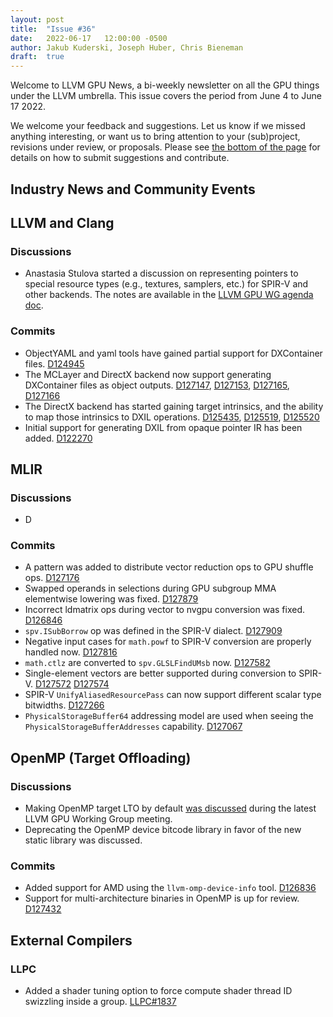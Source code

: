 ```yaml
---
layout: post
title:  "Issue #36"
date:   2022-06-17   12:00:00 -0500
author: Jakub Kuderski, Joseph Huber, Chris Bieneman
draft:  true
---
```


Welcome to LLVM GPU News, a bi-weekly newsletter on all the GPU things under the LLVM umbrella.
This issue covers the period from June 4 to June 17 2022.

We welcome your feedback and suggestions. Let us know if we missed anything interesting, or want us to bring attention to your (sub)project, revisions under review, or proposals. Please see [the bottom of the page](https://llvm-gpu-news.github.io/about/) for details on how to submit suggestions and contribute.


## Industry News and Community Events

##  LLVM and Clang

### Discussions

* Anastasia Stulova started a discussion on representing pointers to special resource types (e.g., textures, samplers, etc.) for SPIR-V and other backends. The notes are available in the [LLVM GPU WG agenda doc](https://docs.google.com/document/d/1m_oSe1HwtWdQ2JUmMRTAVHbUS7Dv4MRsqptiYcgK6iI/edit#heading=h.ergg566os635).

### Commits

* ObjectYAML and yaml tools have gained partial support for DXContainer files. [D124945](https://reviews.llvm.org/D124945)
* The MCLayer and DirectX backend now support generating DXContainer files as object outputs. [D127147](https://reviews.llvm.org/D127147), [D127153](https://reviews.llvm.org/D127153), [D127165](https://reviews.llvm.org/D127165), [D127166](https://reviews.llvm.org/D127166)
* The DirectX backend has started gaining target intrinsics, and the ability to map those intrinsics to DXIL operations. [D125435](https://reviews.llvm.org/D125435), [D125519](https://reviews.llvm.org/D125519), [D125520](https://reviews.llvm.org/D125520)
* Initial support for generating DXIL from opaque pointer IR has been added. [D122270](https://reviews.llvm.org/D122270)


## MLIR

### Discussions

* D

### Commits

* A pattern was added to distribute vector reduction ops to GPU shuffle ops. [D127176](https://reviews.llvm.org/D127176)
* Swapped operands in selections during GPU subgroup MMA elementwise lowering was fixed. [D127879](https://reviews.llvm.org/D127879)
* Incorrect ldmatrix ops during vector to nvgpu conversion was fixed. [D126846](https://reviews.llvm.org/D126846)
* `spv.ISubBorrow` op was defined in the SPIR-V dialect. [D127909](https://reviews.llvm.org/D127909)
* Negative input cases for `math.powf` to SPIR-V conversion are properly handled now. [D127816](https://reviews.llvm.org/D127816)
* `math.ctlz` are converted to `spv.GLSLFindUMsb` now. [D127582](https://reviews.llvm.org/D127582)
* Single-element vectors are better supported during conversion to SPIR-V. [D127572](https://reviews.llvm.org/D127572) [D127574](https://reviews.llvm.org/D127574)
* SPIR-V `UnifyAliasedResourcePass` can now support different scalar type bitwidths. [D127266](https://reviews.llvm.org/D127266)
* `PhysicalStorageBuffer64` addressing model are used when seeing the `PhysicalStorageBufferAddresses` capability. [D127067](https://reviews.llvm.org/D127067)


## OpenMP (Target Offloading)

### Discussions

* Making OpenMP target LTO by default [was discussed](https://docs.google.com/document/d/1m_oSe1HwtWdQ2JUmMRTAVHbUS7Dv4MRsqptiYcgK6iI/edit#heading=h.ergg566os635) during the latest LLVM GPU Working Group meeting.
* Deprecating the OpenMP device bitcode library in favor of the new static library was discussed.

### Commits

* Added support for AMD using the `llvm-omp-device-info` tool. [D126836](https://reviews.llvm.org/D126836)
* Support for multi-architecture binaries in OpenMP is up for review. [D127432](https://reviews.llvm.org/D127432)

## External Compilers

### LLPC

* Added a shader tuning option to force compute shader thread ID swizzling inside a group. [LLPC#1837](https://github.com/GPUOpen-Drivers/llpc/pull/1837)
